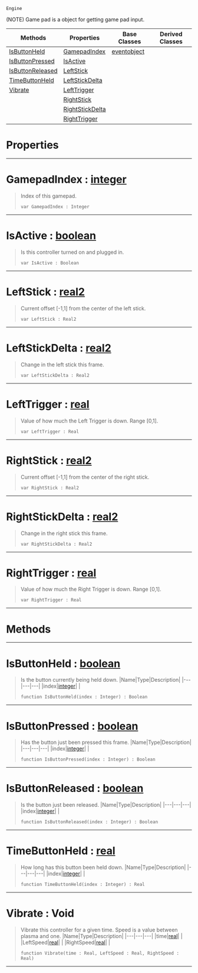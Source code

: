  `Engine`

(NOTE) Game pad is a object for getting game pad input.

|Methods|Properties|Base Classes|Derived Classes|
|---|---|---|---|
|[ IsButtonHeld](https://plasmaengine.github.io/PlasmaDocs/Plasma1/C++/code_reference/class_reference/gamepad.markdown#isbuttonheld-plasma-engine)|[ GamepadIndex](https://plasmaengine.github.io/PlasmaDocs/Plasma1/C++/code_reference/class_reference/gamepad.markdown#gamepadindex-plasma-engine)|[eventobject](https://plasmaengine.github.io/PlasmaDocs/Plasma1/C++/code_reference/class_reference/eventobject.markdown)| |
|[ IsButtonPressed](https://plasmaengine.github.io/PlasmaDocs/Plasma1/C++/code_reference/class_reference/gamepad.markdown#isbuttonpressed-plasma-eng)|[ IsActive](https://plasmaengine.github.io/PlasmaDocs/Plasma1/C++/code_reference/class_reference/gamepad.markdown#isactive-plasma-engine-doc)| | |
|[ IsButtonReleased](https://plasmaengine.github.io/PlasmaDocs/Plasma1/C++/code_reference/class_reference/gamepad.markdown#isbuttonreleased-plasma-en)|[ LeftStick](https://plasmaengine.github.io/PlasmaDocs/Plasma1/C++/code_reference/class_reference/gamepad.markdown#leftstick-plasma-engine-do)| | |
|[ TimeButtonHeld](https://plasmaengine.github.io/PlasmaDocs/Plasma1/C++/code_reference/class_reference/gamepad.markdown#timebuttonheld-plasma-engi)|[ LeftStickDelta](https://plasmaengine.github.io/PlasmaDocs/Plasma1/C++/code_reference/class_reference/gamepad.markdown#leftstickdelta-plasma-engi)| | |
|[ Vibrate](https://plasmaengine.github.io/PlasmaDocs/Plasma1/C++/code_reference/class_reference/gamepad.markdown#vibrate-void)|[ LeftTrigger](https://plasmaengine.github.io/PlasmaDocs/Plasma1/C++/code_reference/class_reference/gamepad.markdown#lefttrigger-plasma-engine)| | |
| |[ RightStick](https://plasmaengine.github.io/PlasmaDocs/Plasma1/C++/code_reference/class_reference/gamepad.markdown#rightstick-plasma-engine-d)| | |
| |[ RightStickDelta](https://plasmaengine.github.io/PlasmaDocs/Plasma1/C++/code_reference/class_reference/gamepad.markdown#rightstickdelta-plasma-eng)| | |
| |[ RightTrigger](https://plasmaengine.github.io/PlasmaDocs/Plasma1/C++/code_reference/class_reference/gamepad.markdown#righttrigger-plasma-engine)| | |


 #  Properties


---  
 #  GamepadIndex : [integer](https://plasmaengine.github.io/PlasmaDocs/Plasma1/C++/code_reference/lightning_base_types/integer.markdown)

> Index of this gamepad.
> ``` lang=cpp, name=Lightning
> var GamepadIndex : Integer


---  
 #  IsActive : [boolean](https://plasmaengine.github.io/PlasmaDocs/Plasma1/C++/code_reference/lightning_base_types/boolean.markdown)

> Is this controller turned on and plugged in.
> ``` lang=cpp, name=Lightning
> var IsActive : Boolean


---  
 #  LeftStick : [real2](https://plasmaengine.github.io/PlasmaDocs/Plasma1/C++/code_reference/lightning_base_types/real2.markdown)

> Current offset [-1,1] from the center of the left stick.
> ``` lang=cpp, name=Lightning
> var LeftStick : Real2


---  
 #  LeftStickDelta : [real2](https://plasmaengine.github.io/PlasmaDocs/Plasma1/C++/code_reference/lightning_base_types/real2.markdown)

> Change in the left stick this frame.
> ``` lang=cpp, name=Lightning
> var LeftStickDelta : Real2


---  
 #  LeftTrigger : [real](https://plasmaengine.github.io/PlasmaDocs/Plasma1/C++/code_reference/lightning_base_types/real.markdown)

> Value of how much the Left Trigger is down. Range [0,1].
> ``` lang=cpp, name=Lightning
> var LeftTrigger : Real


---  
 #  RightStick : [real2](https://plasmaengine.github.io/PlasmaDocs/Plasma1/C++/code_reference/lightning_base_types/real2.markdown)

> Current offset [-1,1] from the center of the right stick.
> ``` lang=cpp, name=Lightning
> var RightStick : Real2


---  
 #  RightStickDelta : [real2](https://plasmaengine.github.io/PlasmaDocs/Plasma1/C++/code_reference/lightning_base_types/real2.markdown)

> Change in the right stick this frame.
> ``` lang=cpp, name=Lightning
> var RightStickDelta : Real2


---  
 #  RightTrigger : [real](https://plasmaengine.github.io/PlasmaDocs/Plasma1/C++/code_reference/lightning_base_types/real.markdown)

> Value of how much the Right Trigger is down. Range [0,1].
> ``` lang=cpp, name=Lightning
> var RightTrigger : Real


---  
 #  Methods


---  
 #  IsButtonHeld : [boolean](https://plasmaengine.github.io/PlasmaDocs/Plasma1/C++/code_reference/lightning_base_types/boolean.markdown)

> Is the button currently being held down.
> |Name|Type|Description|
> |---|---|---|
> |index|[integer](https://plasmaengine.github.io/PlasmaDocs/Plasma1/C++/code_reference/lightning_base_types/integer.markdown)| |
> ``` lang=cpp, name=Lightning
> function IsButtonHeld(index : Integer) : Boolean
> ``` 


---  
 #  IsButtonPressed : [boolean](https://plasmaengine.github.io/PlasmaDocs/Plasma1/C++/code_reference/lightning_base_types/boolean.markdown)

> Has the button just been pressed this frame.
> |Name|Type|Description|
> |---|---|---|
> |index|[integer](https://plasmaengine.github.io/PlasmaDocs/Plasma1/C++/code_reference/lightning_base_types/integer.markdown)| |
> ``` lang=cpp, name=Lightning
> function IsButtonPressed(index : Integer) : Boolean
> ``` 


---  
 #  IsButtonReleased : [boolean](https://plasmaengine.github.io/PlasmaDocs/Plasma1/C++/code_reference/lightning_base_types/boolean.markdown)

> Is the button just been released.
> |Name|Type|Description|
> |---|---|---|
> |index|[integer](https://plasmaengine.github.io/PlasmaDocs/Plasma1/C++/code_reference/lightning_base_types/integer.markdown)| |
> ``` lang=cpp, name=Lightning
> function IsButtonReleased(index : Integer) : Boolean
> ``` 


---  
 #  TimeButtonHeld : [real](https://plasmaengine.github.io/PlasmaDocs/Plasma1/C++/code_reference/lightning_base_types/real.markdown)

> How long has this button been held down.
> |Name|Type|Description|
> |---|---|---|
> |index|[integer](https://plasmaengine.github.io/PlasmaDocs/Plasma1/C++/code_reference/lightning_base_types/integer.markdown)| |
> ``` lang=cpp, name=Lightning
> function TimeButtonHeld(index : Integer) : Real
> ``` 


---  
 #  Vibrate : Void

> Vibrate this controller for a given time. Speed is a value between plasma and one.
> |Name|Type|Description|
> |---|---|---|
> |time|[real](https://plasmaengine.github.io/PlasmaDocs/Plasma1/C++/code_reference/lightning_base_types/real.markdown)| |
> |LeftSpeed|[real](https://plasmaengine.github.io/PlasmaDocs/Plasma1/C++/code_reference/lightning_base_types/real.markdown)| |
> |RightSpeed|[real](https://plasmaengine.github.io/PlasmaDocs/Plasma1/C++/code_reference/lightning_base_types/real.markdown)| |
> ``` lang=cpp, name=Lightning
> function Vibrate(time : Real, LeftSpeed : Real, RightSpeed : Real)
> ``` 


---  
 

 
